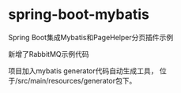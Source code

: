 # spring-boot-mybatis
Spring Boot集成Mybatis和PageHelper分页插件示例

新增了RabbitMQ示例代码

项目加入mybatis generator代码自动生成工具， 位于/src/main/resources/generator包下。

